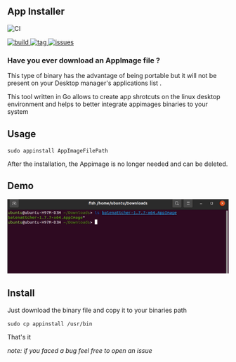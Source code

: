 ## App Installer 

![CI](https://github.com/Drosaca/appImageInstaller/actions/workflows/go.yml/badge.svg)

<p >
  <a href="#">
    <img src="https://img.shields.io/badge/go-%2300ADD8.svg?style=for-the-badge&logo=go&logoColor=white" alt="build"/>
  </a>
  <a href="https://github.com/Drosaca/appImageInstaller/releases">
    <img src="https://img.shields.io/github/v/release/Drosaca/appImageInstaller?style=for-the-badge&sort=semver" alt="tag"/>
  </a>
  <a href="https://github.com/Drosaca/appImageInstaller/issues">
    <img src="https://img.shields.io/github/issues-raw/Drosaca/appImageInstaller?style=for-the-badge" alt="issues"/>
  </a>
</p>


### Have you ever download an **AppImage** file ?

This type of binary has the advantage of being portable but it will not be present on your Desktop manager's applications list .

This tool written in Go allows to create app shrotcuts on the linux desktop environment and helps to better integrate appimages binaries to your system 

## Usage

```shell
sudo appinstall AppImageFilePath
```
After the installation, the Appimage is no longer needed and can be deleted.

## Demo
![](https://github.com/Drosaca/appImageInstaller/blob/main/assets/demo.gif)

## Install

Just download the binary file and copy it to your binaries path

```shell
sudo cp appinstall /usr/bin
```

That's it

_note: if you faced a bug feel free to open an issue_
